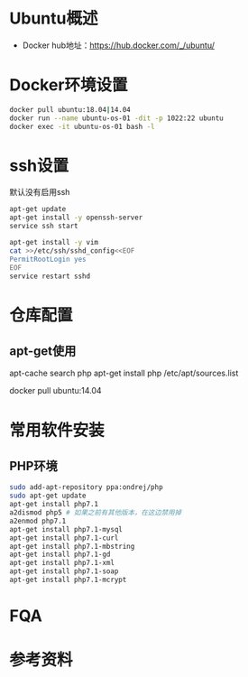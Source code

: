# Ubuntu概述
- Docker hub地址：https://hub.docker.com/_/ubuntu/

# Docker环境设置
``` bash
docker pull ubuntu:18.04|14.04
docker run --name ubuntu-os-01 -dit -p 1022:22 ubuntu
docker exec -it ubuntu-os-01 bash -l
```

# ssh设置
默认没有启用ssh
``` bash
apt-get update
apt-get install -y openssh-server
service ssh start

apt-get install -y vim
cat >>/etc/ssh/sshd_config<<EOF
PermitRootLogin yes
EOF
service restart sshd
```

# 仓库配置
## apt-get使用
apt-cache search php
apt-get install php
/etc/apt/sources.list

docker pull ubuntu:14.04


# 常用软件安装
## PHP环境
``` bash
sudo add-apt-repository ppa:ondrej/php 
sudo apt-get update
apt-get install php7.1
a2dismod php5 # 如果之前有其他版本，在这边禁用掉
a2enmod php7.1
apt-get install php7.1-mysql
apt-get install php7.1-curl
apt-get install php7.1-mbstring
apt-get install php7.1-gd
apt-get install php7.1-xml
apt-get install php7.1-soap
apt-get install php7.1-mcrypt
```
# FQA
# 参考资料

